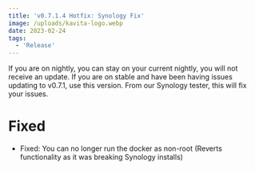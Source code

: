 ```yaml
---
title: 'v0.7.1.4 Hotfix: Synology Fix'
image: /uploads/kavita-logo.webp
date: 2023-02-24
tags:
  - 'Release'
---
```


If you are on nightly, you can stay on your current nightly, you will not receive an update. If you are on stable and have been having issues updating to v0.7.1, use this version. From our Synology tester, this will fix your issues.



# Fixed

- Fixed: You can no longer run the docker as non-root (Reverts functionality as it was breaking Synology installs)



